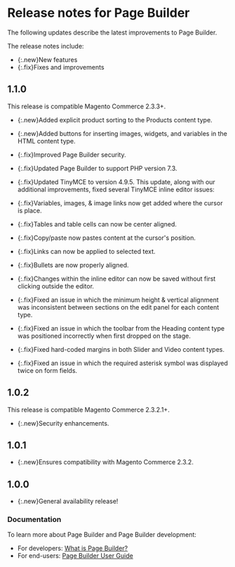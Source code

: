 # Release notes for Page Builder

The following updates describe the latest improvements to Page Builder.

The release notes include:

-   {:.new}New features
-   {:.fix}Fixes and improvements

## 1.1.0

This release is compatible Magento Commerce 2.3.3+.

-   {:.new}<!-- MC-15250 -->Added explicit product sorting to the Products content type.

-   {:.new}<!-- MC-17823 -->Added buttons for inserting images, widgets, and variables in the HTML content type.

-   {:.fix}Improved Page Builder security.

-   {:.fix}<!-- MC-1805 -->Updated Page Builder to support PHP version 7.3.

-   {:.fix}<!-- MC-4137 -->Updated TinyMCE to version 4.9.5. This update, along with our additional improvements, fixed several TinyMCE inline editor issues:

  -   {:.fix}Variables, images, & image links now get added where the cursor is place.
  -   {:.fix}Tables and table cells can now be center aligned.
  -   {:.fix}Copy/paste now pastes content at the cursor's position.
  -   {:.fix}Links can now be applied to selected text.
  -   {:.fix}Bullets are now properly aligned.
  -   {:.fix}Changes within the inline editor can now be saved without first clicking outside the editor.

-   {:.fix}<!-- MC-3880 -->Fixed an issue in which the minimum height & vertical alignment was inconsistent between sections on the edit panel for each content type.

-   {:.fix}<!-- MC-14994 -->Fixed an issue in which the toolbar from the Heading content type was positioned incorrectly when first dropped on the stage.

-   {:.fix}<!-- MC-15742 -->Fixed hard-coded margins in both Slider and Video content types.

-    {:.fix}<!-- MC-16241 -->Fixed an issue in which the required asterisk symbol was displayed twice on form fields.

## 1.0.2

This release is compatible Magento Commerce 2.3.2.1+.

-   {:.new}Security enhancements.

## 1.0.1

-   {:.new}Ensures compatibility with Magento Commerce 2.3.2.

## 1.0.0

-   {:.new}General availability release!

### Documentation

To learn more about Page Builder and Page Builder development:

-   For developers: [What is Page Builder?](https://devdocs.magento.com/page-builder/docs/index.html)
-   For end-users: [Page Builder User Guide](https://docs.magento.com/m2/ee/user_guide/cms/page-builder.html)
